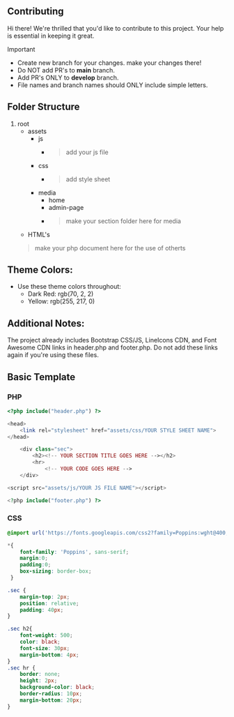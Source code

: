 ## Contributing

Hi there! We're thrilled that you'd like to contribute to this project. Your help is essential in keeping it great.

> [!IMPORTANT]  
> - Create new branch for your changes. make your changes there!
> - Do NOT add PR's to **main** branch.
> - Add PR's ONLY to **develop** branch.
> - File names and branch names should ONLY include simple letters.

## Folder Structure

1. root
   - assets
     - js
       - > add your js file
     - css
       - > add style sheet
     - media
       - home
       - admin-page
       - > make your section folder here for media
   - HTML's 
    > make your php document here for the use of otherts
    
## Theme Colors:

- Use these theme colors throughout:
  - Dark Red: rgb(70, 2, 2)
  - Yellow: rgb(255, 217, 0)
  
## Additional Notes:

The project already includes Bootstrap CSS/JS, LineIcons CDN, and Font Awesome CDN links in header.php and footer.php. Do not add these links again if you're using these files.

## Basic Template

### PHP

```php
<?php include("header.php") ?>

<head>
    <link rel="stylesheet" href="assets/css/YOUR STYLE SHEET NAME">
</head>

    <div class="sec">
        <h2><!-- YOUR SECTION TITLE GOES HERE --></h2>
        <hr>
            <!-- YOUR CODE GOES HERE -->
    </div>

<script src="assets/js/YOUR JS FILE NAME"></script>

<?php include("footer.php") ?>

```

### CSS

```css
@import url('https://fonts.googleapis.com/css2?family=Poppins:wght@400;600&display=swap');

*{
    font-family: 'Poppins', sans-serif;
    margin:0; 
    padding:0;
    box-sizing: border-box;
 }

.sec {
    margin-top: 2px;
    position: relative;
    padding: 40px;
}

.sec h2{
    font-weight: 500;
    color: black;
    font-size: 30px;
    margin-bottom: 4px;
}
.sec hr {
    border: none;
    height: 2px;
    background-color: black;
    border-radius: 10px;
    margin-bottom: 20px;
}
```
